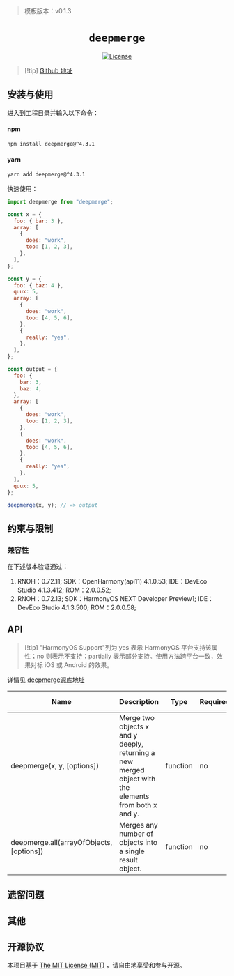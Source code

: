 > 模板版本：v0.1.3

<p align="center">
  <h1 align="center"> <code>deepmerge</code> </h1>
</p>
<p align="center">
    <a href="https://github.com/TehShrike/deepmerge/blob/master/license.txt">
        <img src="https://img.shields.io/badge/license-MIT-green.svg" alt="License" />
    </a>
</p>

> [!tip] [Github 地址](https://github.com/TehShrike/deepmerge)

## 安装与使用

进入到工程目录并输入以下命令：

<!-- tabs:start -->

#### **npm**

```bash
npm install deepmerge@^4.3.1
```

#### **yarn**

```bash
yarn add deepmerge@^4.3.1
```

<!-- tabs:end -->

快速使用：

```js
import deepmerge from "deepmerge";

const x = {
  foo: { bar: 3 },
  array: [
    {
      does: "work",
      too: [1, 2, 3],
    },
  ],
};

const y = {
  foo: { baz: 4 },
  quux: 5,
  array: [
    {
      does: "work",
      too: [4, 5, 6],
    },
    {
      really: "yes",
    },
  ],
};

const output = {
  foo: {
    bar: 3,
    baz: 4,
  },
  array: [
    {
      does: "work",
      too: [1, 2, 3],
    },
    {
      does: "work",
      too: [4, 5, 6],
    },
    {
      really: "yes",
    },
  ],
  quux: 5,
};

deepmerge(x, y); // => output
```

## 约束与限制

### 兼容性

在下述版本验证通过：

1. RNOH：0.72.11; SDK：OpenHarmony(api11) 4.1.0.53; IDE：DevEco Studio 4.1.3.412; ROM：2.0.0.52;
2. RNOH：0.72.13; SDK：HarmonyOS NEXT Developer Preview1; IDE：DevEco Studio 4.1.3.500; ROM：2.0.0.58;

## API

> [!tip] "HarmonyOS Support"列为 yes 表示 HarmonyOS 平台支持该属性；no 则表示不支持；partially 表示部分支持。使用方法跨平台一致，效果对标 iOS 或 Android 的效果。

详情见 [deepmerge源库地址](https://github.com/TehShrike/deepmerge)

| Name                                     | Description                                                                                          | Type     | Required | HarmonyOS Support |
| ---------------------------------------- | ---------------------------------------------------------------------------------------------------- | -------- | -------- | ----------------- |
| deepmerge(x, y, [options])               | Merge two objects x and y deeply, returning a new merged object with the elements from both x and y. | function | no       | yes               |
| deepmerge.all(arrayOfObjects, [options]) | Merges any number of objects into a single result object.                                            | function | no       | yes               |

## 遗留问题

## 其他

## 开源协议

本项目基于 [The MIT License (MIT)](https://github.com/TehShrike/deepmerge/blob/master/license.txt) ，请自由地享受和参与开源。
